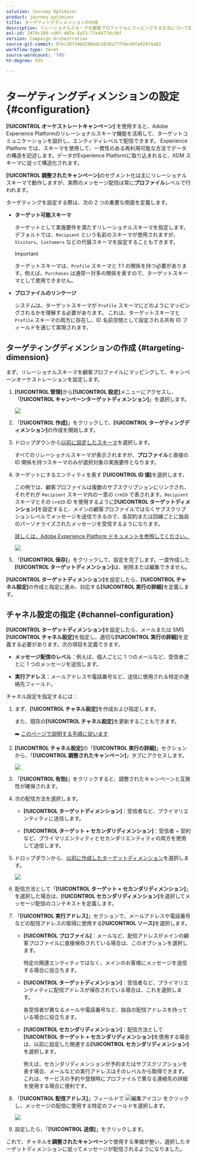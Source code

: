 ```yaml
---
solution: Journey Optimizer
product: journey optimizer
title: ターゲティングディメンションの作成
description: リレーショナルスキーマを顧客プロファイルにマッピングする方法について説明します。
exl-id: 2479c109-cd6f-407e-8a53-77e4477dc36f
version: Campaign Orchestration
source-git-commit: 07ec28f7d64296bdc2020a77f50c49fa92074a83
workflow-type: tm+mt
source-wordcount: '745'
ht-degree: 93%

---
```



# ターゲティングディメンションの設定 {#configuration}

**[!UICONTROL オーケストレートキャンペーン]** を使用すると、Adobe Experience Platformのリレーショナルスキーマ機能を活用して、ターゲットコミュニケーションを設計し、エンティティレベルで配信できます。 Experience Platform では、スキーマを使用して、一貫性のある再利用可能な方法でデータの構造を記述します。データがExperience Platformに取り込まれると、XDM スキーマに従って構造化されます。

**[!UICONTROL 調整されたキャンペーン]**&#x200B;のセグメント化は主にリレーショナルスキーマで動作しますが、実際のメッセージ配信は常に&#x200B;**プロファイル**&#x200B;レベルで行われます。

ターゲティングを設定する際は、次の 2 つの重要な側面を定義します。

* **ターゲット可能スキーマ**

  ターゲットとして実施要件を満たすリレーショナルスキーマを指定します。デフォルトでは、`Recipient` という名前のスキーマが使用されますが、`Visitors`、`Customers` などの代替スキーマを設定することもできます。

  >[!IMPORTANT]
  >
  > ターゲットスキーマは、`Profile` スキーマと 1:1 の関係を持つ必要があります。例えば、`Purchases` は通常一対多の関係を表すので、ターゲットスキーマとして使用できません。

* **プロファイルのリンケージ**

  システムは、ターゲットスキーマが `Profile` スキーマにどのようにマッピングされるかを理解する必要があります。 これは、ターゲットスキーマと `Profile` スキーマの両方に存在し、ID 名前空間として設定される共有 ID フィールドを通じて実現されます。

## ターゲティングディメンションの作成 {#targeting-dimension}

まず、リレーショナルスキーマを顧客プロファイルにマッピングして、キャンペーンオーケストレーションを設定します。

1. **[!UICONTROL 管理]**&#x200B;から&#x200B;**[!UICONTROL 設定]**&#x200B;メニューにアクセスし、「**[!UICONTROL キャンペーンターゲットディメンション]**」を選択します。

   ![](assets/target-dimension-1.png)

1. 「**[!UICONTROL 作成]**」をクリックして、**[!UICONTROL ターゲティングディメンション]**&#x200B;の作成を開始します。

1. ドロップダウンから[以前に設定したスキーマ](gs-schemas.md)を選択します。

   すべてのリレーショナルスキーマが表示されますが、**プロファイル**&#x200B;と直接の ID 関係を持つスキーマのみが選択対象の実施要件となります。

1. ターゲットにするエンティティを表す **[!UICONTROL ID 値]**&#x200B;を選択します。

   この例では、顧客プロファイルは複数のサブスクリプションにリンクされ、それぞれが `Recipient` スキーマ内の一意の `crmID` で表されます。`Recipient` スキーマとその `crmID` ID を使用するように&#x200B;**[!UICONTROL ターゲットディメンション]**&#x200B;を設定すると、メインの顧客プロファイルではなくサブスクリプションレベルでメッセージを送信できるので、各契約または回線ごとに独自のパーソナライズされたメッセージを受信するようになります。

   [詳しくは、Adobe Experience Platform ドキュメントを参照してください。](https://experienceleague.adobe.com/ja/docs/experience-platform/xdm/schema/composition#identity)

   ![](assets/target-dimension-2.png)

1. 「**[!UICONTROL 保存]**」をクリックして、設定を完了します。一度作成した&#x200B;**[!UICONTROL ターゲットディメンション]**&#x200B;は、削除または編集できません。

**[!UICONTROL ターゲットディメンション]**&#x200B;を設定したら、**[!UICONTROL チャネル設定]**&#x200B;の作成と指定に進み、対応する&#x200B;**[!UICONTROL 実行の詳細]**&#x200B;を定義します。

## チャネル設定の指定 {#channel-configuration}

**[!UICONTROL ターゲットディメンション]**&#x200B;を設定したら、メールまたは SMS **[!UICONTROL チャネル設定]**&#x200B;を指定し、適切な&#x200B;**[!UICONTROL 実行の詳細]**&#x200B;を定義する必要があります。次の項目を定義できます。

* **メッセージ配信のレベル**：例えば、個人ごとに 1 つのメールなど、受信者ごとに 1 つのメッセージを送信します。

* **実行アドレス**：メールアドレスや電話番号など、送信に使用される特定の連絡先フィールド。

チャネル設定を指定するには：

1. まず、**[!UICONTROL チャネル設定]**&#x200B;を作成および指定します。

   また、既存の&#x200B;**[!UICONTROL チャネル設定]**&#x200B;を更新することもできます。

   ➡️ [このページで説明する手順に従います](../email/surface-personalization.md)

1. **[!UICONTROL チャネル設定]**&#x200B;の「**[!UICONTROL 実行の詳細]**」セクションから、「**[!UICONTROL 調整されたキャンペーン]**」タブにアクセスします。

   ![](assets/target-dimension-3.png)

1. 「**[!UICONTROL 有効]**」をクリックすると、調整されたキャンペーンと互換性が確保されます。

1. 次の配信方法を選択します。

   * **[!UICONTROL ターゲットディメンション]**：受信者など、プライマリエンティティに送信します。

   * **[!UICONTROL ターゲット + セカンダリディメンション]**：受信者 + 契約など、プライマリエンティティとセカンダリエンティティの両方を使用して送信します。

1. ドロップダウンから、[以前に作成したターゲットディメンション](#targeting-dimension)を選択します。

   ![](assets/target-dimension-4.png)

1. 配信方法として「**[!UICONTROL ターゲット + セカンダリディメンション]**」を選択した場合は、**[!UICONTROL セカンダリディメンション]**&#x200B;を選択してメッセージ配信のコンテキストを定義します。

1. 「**[!UICONTROL 実行アドレス]**」セクションで、メールアドレスや電話番号などの配信アドレスの取得に使用する&#x200B;**[!UICONTROL ソース]**&#x200B;を選択します。

   * **[!UICONTROL プロファイル]**：メールなど、配信アドレスがメインの顧客プロファイルに直接保存されている場合は、このオプションを選択します。

     特定の関連エンティティではなく、メインのお客様にメッセージを送信する場合に役立ちます。

   * **[!UICONTROL ターゲットディメンション]**：受信者など、プライマリエンティティに配信アドレスが保存されている場合は、これを選択します。

     各受信者が異なるメールや電話番号など、独自の配信アドレスを持っている場合に役立ちます。

   * **[!UICONTROL セカンダリディメンション]**：配信方法として&#x200B;**[!UICONTROL ターゲット + セカンダリディメンション]**&#x200B;を使用する場合は、以前に設定した関連する&#x200B;**[!UICONTROL セカンダリディメンション]**&#x200B;を選択します。

     例えば、セカンダリディメンションが予約またはサブスクリプションを表す場合、メールなどの実行アドレスはそのレベルから取得できます。これは、サービスの予約や登録時にプロファイルで異なる連絡先の詳細を使用する場合に便利です。

1. 「**[!UICONTROL 配信アドレス]**」フィールドで ![編集アイコン](assets/do-not-localize/edit.svg) をクリックし、メッセージの配信に使用する特定のフィールドを選択します。

   ![](assets/target-dimension-4.png)

1. 設定したら、「**[!UICONTROL 送信]**」をクリックします。

これで、チャネルを&#x200B;**調整されたキャンペーン**&#x200B;で使用する準備が整い、選択したターゲットディメンションに従ってメッセージが配信されるようになりました。
